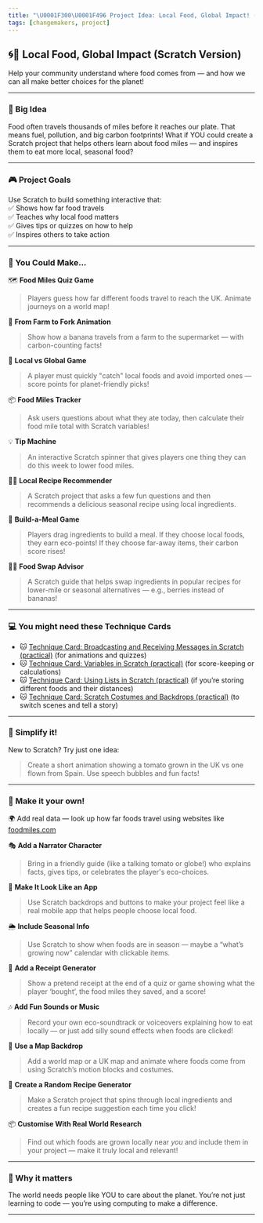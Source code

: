 ```yaml
---
title: "\U0001F300\U0001F496 Project Idea: Local Food, Global Impact! (Scratch Version)"
tags: [changemakers, project]
---
```


## 🌀💖 **Local Food, Global Impact (Scratch Version)**

Help your community understand where food comes from — and how we can all make better choices for the planet!

---

### 🎯 Big Idea

Food often travels thousands of miles before it reaches our plate. That means fuel, pollution, and big carbon footprints! What if YOU could create a Scratch project that helps others learn about food miles — and inspires them to eat more local, seasonal food?

---

### 🎮 Project Goals

Use Scratch to build something interactive that:  
✅ Shows how far food travels  
✅ Teaches why local food matters  
✅ Gives tips or quizzes on how to help  
✅ Inspires others to take action

---

### 🧠 You Could Make...

🗺️ **Food Miles Quiz Game**

> Players guess how far different foods travel to reach the UK. Animate journeys on a world map!

🚚 **From Farm to Fork Animation**

> Show how a banana travels from a farm to the supermarket — with carbon-counting facts!

🌱 **Local vs Global Game**

> A player must quickly "catch" local foods and avoid imported ones — score points for planet-friendly picks!

📦 **Food Miles Tracker**

> Ask users questions about what they ate today, then calculate their food mile total with Scratch variables!

💡 **Tip Machine**

> An interactive Scratch spinner that gives players one thing they can do this week to lower food miles.

👩‍🍳 **Local Recipe Recommender**

> A Scratch project that asks a few fun questions and then recommends a delicious seasonal recipe using local ingredients.

🍓 **Build-a-Meal Game**

> Players drag ingredients to build a meal. If they choose local foods, they earn eco-points! If they choose far-away items, their carbon score rises!

🧑‍🏫 **Food Swap Advisor**

> A Scratch guide that helps swap ingredients in popular recipes for lower-mile or seasonal alternatives — e.g., berries instead of bananas!

---

### 💻 You might need these **Technique Cards**

- 🐱 [Technique Card: Broadcasting and Receiving Messages in Scratch (practical)](../../scratch/technique-cards-practical/broadcast-message-scratch.md) (for animations and quizzes)
- 🐱 [Technique Card: Variables in Scratch (practical)](../../scratch/technique-cards-practical/variables-scratch.md) (for score-keeping or calculations)
- 🐱 [Technique Card: Using Lists in Scratch (practical)](../../scratch/technique-cards-practical/lists-scratch.md) (if you’re storing different foods and their distances)
- 🐱 [Technique Card: Scratch Costumes and Backdrops (practical)](../../scratch/technique-cards-practical/costumes-scratch-practical.md) (to switch scenes and tell a story)

---

### 🔄 Simplify it!

New to Scratch? Try just one idea:

> Create a short animation showing a tomato grown in the UK vs one flown from Spain. Use speech bubbles and fun facts!

---

### 🧪 Make it your own!

🌍 Add real data — look up how far foods travel using websites like [foodmiles.com](https://www.foodmiles.com/)

🎭 **Add a Narrator Character**

> Bring in a friendly guide (like a talking tomato or globe!) who explains facts, gives tips, or celebrates the player's eco-choices.

📱 **Make It Look Like an App**

> Use Scratch backdrops and buttons to make your project feel like a real mobile app that helps people choose local food.

🌦️ **Include Seasonal Info**

> Use Scratch to show when foods are in season — maybe a “what’s growing now” calendar with clickable items.

🧾 **Add a Receipt Generator**

> Show a pretend receipt at the end of a quiz or game showing what the player ‘bought’, the food miles they saved, and a score!

🎶 **Add Fun Sounds or Music**

> Record your own eco-soundtrack or voiceovers explaining how to eat locally — or just add silly sound effects when foods are clicked!

📍 **Use a Map Backdrop**

> Add a world map or a UK map and animate where foods come from using Scratch’s motion blocks and costumes.

🔄 **Create a Random Recipe Generator**

> Make a Scratch project that spins through local ingredients and creates a fun recipe suggestion each time you click!

📦 **Customise With Real World Research**

> Find out which foods are grown locally near _you_ and include them in your project — make it truly local and relevant!

---

### 🎯 Why it matters

The world needs people like YOU to care about the planet. You’re not just learning to code — you’re using computing to make a difference.

---
